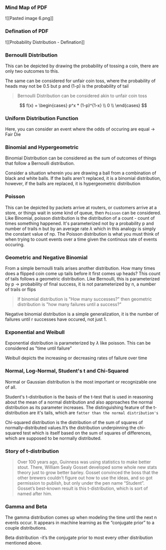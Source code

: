 ### Mind Map of PDF
![[Pasted image 6.png]]

### Defination of PDF 
![[Probability Distribution - Defination]]

### Bernoulli Distribution

This can be depicted by drawing the probability of tossing a coin, there are only two outcomes to this.

The same can be considered for unfair coin toss, where the probability of heads may not be 0.5 but p and (1-p) is the probability of tail

>Bernoulli Distribution can be considered akin to unfair coin toss

$$
f(x) = 
\begin{cases}
p^x * (1-p)^{1-x} \\
0 \\
\end{cases}
$$


### Uniform Distribution Function

Here, you can consider an event where the odds of occuring are equal -> Fair Die

### Binomial and Hypergeometric

Binomial Distribution can be considered as the sum of outcomes of things that follow a Bernoulli distribution.

Consider a situation wherein you are drawing a ball from a combination of black and white balls. If the balls aren't replaced, it is a binomial distribution, however, if the balls are replaced, it is hypergeometric distribution

### Poisson

This can be depicted by packets arrive at routers, or customers arrive at a store, or things wait in some kind of queue, then `Poisson` can be considered. Like Binomial, poisson distribution is the distribution of a count - count of times something happened. It's parameterized not by a probability p and number of trails n but by an average rate $\lambda$ which in this analogy is simply the constant value of np. The Poisson distribution is what you must think of when trying to count events over a time given the continous rate of events occuring.

### Geometric and Negative Binomial

From a simple bernoulli trails arises another distribution. How many times does a flipped coin come up tails before it first comes up heads? This count of tails follows a geometric distribution. Like Bernoulli, this is parameterized by p -> probability of final success, it is not parameterized by n, a number of trails or flips

> If binomial distribution is  "How many successes?" then geometric distribution is "how many failures until a success?"

Negative binomial distribution is a simple generalization, it is the number of failures until r successes have occured, not just 1.

### Exponential and Weibull

Exponential distribution is parameterized by $\lambda$ like poisson.
This can be considered as "time until failure"

Weibull depicts the increasing or decreasing rates of failure over time

### Normal, Log-Normal, Student's t and Chi-Squared

Normal or Gaussian distribution is the most important or recognizable one of all.

Student's t-distribution is the basis of the t-test that is used in reasoning about the mean of a normal distribution and also approaches the normal distribution as its parameter increases. The distinguishing feature of the t-distribution are it's tails, which are `fatter than the normal distribution's`

Chi-squared distribution is the distribution of the sum of squares of normally-distributed values.It’s the distribution underpinning the chi-squared test which is itself based on the sum of squares of differences, which are supposed to be normally distributed.

### Story of t-distribution
>Over 100 years ago, Guinness was using statistics to make better stout. There, William Sealy Gosset developed some whole new stats theory just to grow better barley. Gosset convinced the boss that the other brewers couldn’t figure out how to use the ideas, and so got permission to publish, but only under the pen name “Student”. Gosset’s best-known result is this t-distribution, which is sort of named after him.

### Gamma and Beta

The gamma distribution comes up when modeling the time until the next n events occur. It appears in machine learning as the “conjugate prior” to a couple distributions.

 Beta distribution -it’s the conjugate prior to most every other distribution mentioned above.